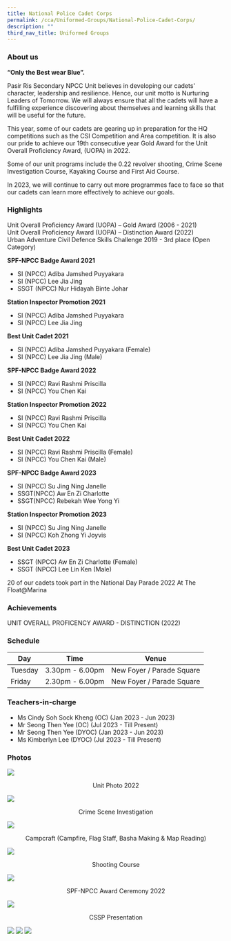 ```yaml
---
title: National Police Cadet Corps
permalink: /cca/Uniformed-Groups/National-Police-Cadet-Corps/
description: ""
third_nav_title: Uniformed Groups
---
```

### About us

**“Only the Best wear Blue”.**

Pasir Ris Secondary NPCC Unit believes in developing our cadets' character, leadership and resilience. Hence, our unit motto is Nurturing Leaders of Tomorrow. We will always ensure that all the cadets will have a fulfilling experience discovering about themselves and learning skills that will be useful for the future. 

This year, some of our cadets are gearing up in preparation for the HQ competitions such as the CSI Competition and Area competition. It is also our pride to achieve our 19th consecutive year Gold Award for the Unit Overall Proficiency Award, (UOPA) in 2022. 

Some of our unit programs include the 0.22 revolver shooting, Crime Scene Investigation Course, Kayaking Course and First Aid Course. 

In 2023, we will continue to carry out more programmes face to face so that our cadets can learn more effectively to achieve our goals.

### Highlights

Unit Overall Proficiency Award (UOPA) – Gold Award (2006 - 2021)<br>
Unit Overall Proficiency Award (UOPA) – Distinction Award (2022)<br>
Urban Adventure Civil Defence Skills Challenge 2019 - 3rd place (Open Category) 

**SPF-NPCC Badge Award 2021**
* SI (NPCC) Adiba Jamshed Puyyakara 
* SI (NPCC) Lee Jia Jing 
* SSGT (NPCC) Nur Hidayah Binte Johar 

**Station Inspector Promotion 2021**
* SI (NPCC) Adiba Jamshed Puyyakara 
* SI (NPCC) Lee Jia Jing 

**Best Unit Cadet 2021**
* SI (NPCC) Adiba Jamshed Puyyakara (Female) 
* SI (NPCC) Lee Jia Jing (Male) 

**SPF-NPCC Badge Award 2022**
* SI (NPCC) Ravi Rashmi Priscilla 
* SI (NPCC) You Chen Kai  

**Station Inspector Promotion 2022**
* SI (NPCC) Ravi Rashmi Priscilla 
* SI (NPCC) You Chen Kai 

**Best Unit Cadet 2022**
* SI (NPCC) Ravi Rashmi Priscilla (Female) 
* SI (NPCC) You Chen Kai (Male) 

**SPF-NPCC Badge Award 2023** 
* SI (NPCC) Su Jing Ning Janelle 
* SSGT(NPCC) Aw En Zi Charlotte 
* SSGT(NPCC) Rebekah Wee Yong Yi 

**Station Inspector Promotion 2023**
* SI (NPCC) Su Jing Ning Janelle 
* SI (NPCC) Koh Zhong Yi Joyvis 

**Best Unit Cadet 2023**
* SSGT (NPCC) Aw En Zi Charlotte (Female) 
* SSGT (NPCC) Lee Lin Ken (Male)

20 of our cadets took part in the National Day Parade 2022 At The Float@Marina

### Achievements

UNIT OVERALL PROFICENCY AWARD - DISTINCTION (2022)

### Schedule

| Day | Time | Venue |
| -------- | -------- | -------- |
| Tuesday | 3.30pm - 6.00pm | New Foyer / Parade Square |
| Friday | 2.30pm - 6.00pm | New Foyer / Parade Square |

### Teachers-in-charge

* Ms Cindy Soh Sock Kheng (OC) (Jan 2023 - Jun 2023)
* Mr Seong Then Yee (OC) (Jul 2023 - Till Present)
* Mr Seong Then Yee (DYOC) (Jan 2023 - Jun 2023)
* Ms Kimberlyn Lee (DYOC) (Jul 2023 - Till Present)

### Photos

![](/images/UNIT%20PHOTO%202022.jpeg)
<center>Unit Photo 2022</center>

![](/images/NPCC-%20CSI.png)
<center>Crime Scene Investigation</center>

![](/images/NPCC%20-%20Campfire.png)
<center>Campcraft (Campfire, Flag Staff, Basha Making &amp; Map Reading)</center>

![](/images/Shooting.jpeg)
<center>Shooting Course</center>

![](/images/SPF-NPCC%20Award%20Ceremony%202022.jpeg)
<center>SPF-NPCC Award Ceremony 2022</center>

![](/images/cssp.jpeg)
<center>CSSP Presentation</center>

![](/images/NDP%20at%20Platform.jpeg)
![](/images/NDP%20at%20Platform1.jpeg)
![](/images/NDP%20at%20Platform2.jpeg)